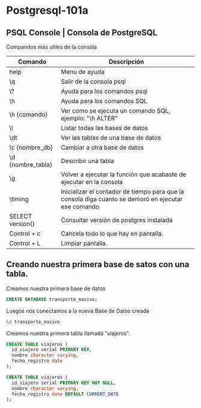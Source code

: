 # Postgresql-101a

## PSQL Console | Consola de PostgreSQL

Compandos más utiles de la consola

| Comando | Descripción |
| ----- | -----|
| help | Menu de ayuda |
| \\q | Salir de la consola psql |
| \\? | Ayuda para los comandos psql |
| \\h | Ayuda para los comandos SQL |
| \\h {comando} | Ver como se ejecuta un comando SQL, ejemplo: "\h ALTER" |
| \\l | Listar todas las bases de datos |
| \\dt | Ver las tablas de una base de datos |
| \\c {nombre_db} | Cambiar a otra base de datos |
| \\d {nombre_tabla} | Describir una tabla |
| \\g | Volver a ejecutar la función que acabaste de ejecutar en la consola |
| \timing | Inicializar el contador de tiempo para que la consola diga cuanto se demoró en ejecutar ese comando |
| SELECT version() | Consultar versión de postgres instalada |
| Control + c | Cancela todo lo que hay en pantalla. |
| Control + L | Limpiar pantalla. |

## Creando nuestra primera base de satos con una tabla.

Creamos nuestra primera base de datos
```sql
CREATE DATABASE transporte_masivo;
```

Luegos nos conectamos a la nueva Base de Datos creada
```sql
\c transporte_masivo
```

Creamos nuestra primera tabla llamada "viajeros".
```sql
CREATE TABLE viajeros (
  id_viajero serial PRIMARY KEY,
  nombre character varying,
  fecha_registro date
);
```

```sql
CREATE TABLE viajeros (
  id_viajero serial PRIMARY KEY NOT NULL,
  nombre character varying,
  fecha_registro date DEFAULT CURRENT_DATE
);
```